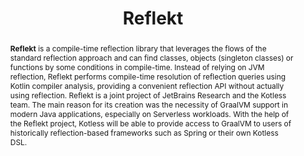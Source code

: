 ---
title: "Reflekt"
collection: tools
permalink: /tools/reflekt
pdf: 'https://arxiv.org/abs/2202.06033'
tool: 'https://github.com/JetBrains-Research/reflekt'
paperurl: 'https://doi.org/10.1109/ICSE-SEIP55303.2022.9793932'
video: 'https://www.youtube.com/watch?v=1RnQTcZq1wU'
tag: 'A plugin for Kotlin compiler for compile-time reflection.'
abstract: "<p><b>Reflekt</b> is a compile-time reflection library that leverages the flows of the standard reflection approach and can find classes, objects (singleton classes) or functions by some conditions in compile-time. Instead of relying on JVM reflection, Reflekt performs compile-time resolution of reflection queries using Kotlin compiler analysis, providing a convenient reflection API without actually using reflection. Reflekt is a joint project of JetBrains Research and the Kotless team. The main reason for its creation was the necessity of GraalVM support in modern Java applications, especially on Serverless workloads. With the help of the Reflekt project, Kotless will be able to provide access to GraalVM to users of historically reflection-based frameworks such as Spring or their own Kotless DSL.</p>"
---